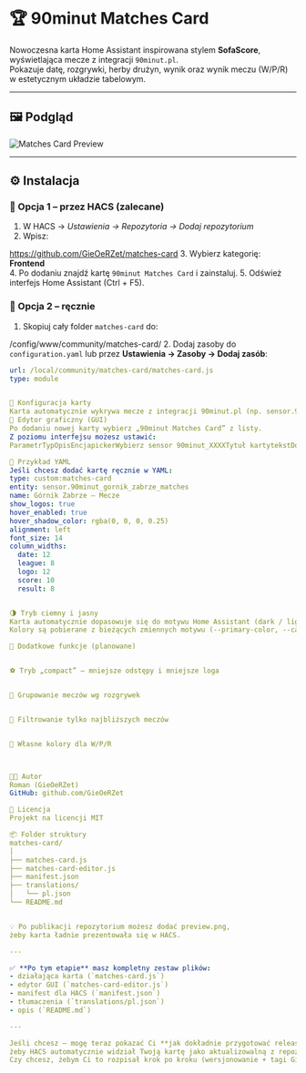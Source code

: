 # 🏆 90minut Matches Card

Nowoczesna karta Home Assistant inspirowana stylem **SofaScore**, wyświetlająca mecze z integracji `90minut.pl`.  
Pokazuje datę, rozgrywki, herby drużyn, wynik oraz wynik meczu (W/P/R) w estetycznym układzie tabelowym.

---

## 🖼️ Podgląd

![Matches Card Preview](https://raw.githubusercontent.com/GieOeRZet/matches-card/main/preview.png)

---

## ⚙️ Instalacja

### 🔹 Opcja 1 – przez HACS (zalecane)
1. W HACS → *Ustawienia → Repozytoria → Dodaj repozytorium*  
2. Wpisz:

https://github.com/GieOeRZet/matches-card
3. Wybierz kategorię: **Frontend**  
4. Po dodaniu znajdź kartę `90minut Matches Card` i zainstaluj.
5. Odśwież interfejs Home Assistant (Ctrl + F5).

### 🔹 Opcja 2 – ręcznie
1. Skopiuj cały folder `matches-card` do:

/config/www/community/matches-card/
2. Dodaj zasoby do `configuration.yaml` lub przez **Ustawienia → Zasoby → Dodaj zasób**:

```yaml
url: /local/community/matches-card/matches-card.js
type: module


🧩 Konfiguracja karty
Karta automatycznie wykrywa mecze z integracji 90minut.pl (np. sensor.90minut_gornik_zabrze_matches).
🔹 Edytor graficzny (GUI)
Po dodaniu nowej karty wybierz „90minut Matches Card” z listy.
Z poziomu interfejsu możesz ustawić:
ParametrTypOpisEncjapickerWybierz sensor 90minut_XXXXTytuł kartytekstDowolna nazwa nagłówkaPokaż herby drużynprzełącznikWłącza / wyłącza loga klubówEfekt hoverprzełącznikPodświetlenie wiersza po najechaniuKolor cienia hoverakolor (rgba)Kolor podświetleniaWyrównanie nazw drużynlistaLewo / środek / prawoRozmiar czcionkiliczbaDomyślnie 14pxSzerokości kolumn (%)pola liczboweData / Liga / Herb / Wynik / Ikona WPR

🧾 Przykład YAML
Jeśli chcesz dodać kartę ręcznie w YAML:
type: custom:matches-card
entity: sensor.90minut_gornik_zabrze_matches
name: Górnik Zabrze – Mecze
show_logos: true
hover_enabled: true
hover_shadow_color: rgba(0, 0, 0, 0.25)
alignment: left
font_size: 14
column_widths:
  date: 12
  league: 8
  logo: 12
  score: 10
  result: 8


🌗 Tryb ciemny i jasny
Karta automatycznie dopasowuje się do motywu Home Assistant (dark / light).
Kolory są pobierane z bieżących zmiennych motywu (--primary-color, --card-background-color, --text-color itp.)

🧠 Dodatkowe funkcje (planowane)


⚽ Tryb „compact” – mniejsze odstępy i mniejsze loga


🏅 Grupowanie meczów wg rozgrywek


📆 Filtrowanie tylko najbliższych meczów


🎨 Własne kolory dla W/P/R



🧑‍💻 Autor
Roman (GieOeRZet)
GitHub: github.com/GieOeRZet

🪪 Licencja
Projekt na licencji MIT

📦 Folder struktury
matches-card/
│
├── matches-card.js
├── matches-card-editor.js
├── manifest.json
├── translations/
│   └── pl.json
└── README.md


💡 Po publikacji repozytorium możesz dodać preview.png,
żeby karta ładnie prezentowała się w HACS.

---

✅ **Po tym etapie** masz kompletny zestaw plików:
- działająca karta (`matches-card.js`)
- edytor GUI (`matches-card-editor.js`)
- manifest dla HACS (`manifest.json`)
- tłumaczenia (`translations/pl.json`)
- opis (`README.md`)

---

Jeśli chcesz — mogę teraz pokazać Ci **jak dokładnie przygotować release (wersję)**,  
żeby HACS automatycznie widział Twoją kartę jako aktualizowalną z repozytorium.  
Czy chcesz, żebym Ci to rozpisał krok po kroku (wersjonowanie + tagi GitHub)?
